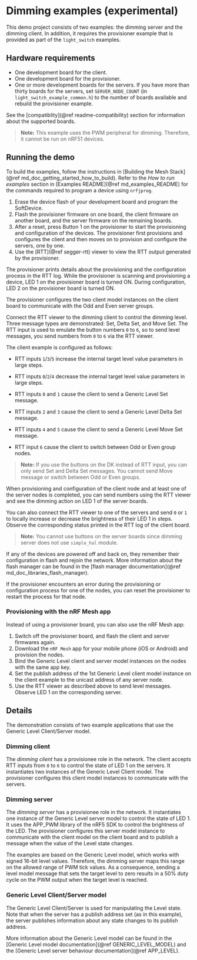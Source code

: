 # Dimming examples (experimental)

This demo project consists of two examples: the dimming server and the dimming client.
In addition, it requires the provisioner example that is provided as part of the `light_switch` examples.

## Hardware requirements

- One development board for the client.
- One development board for the provisioner.
- One or more development boards for the servers.
  If you have more than thirty boards for the servers, set `SERVER_NODE_COUNT` (in `light_switch_example_common.h`)
  to the number of boards available and rebuild the provisioner example.

See the [compatiblity](@ref readme-compatibility) section for information about the supported boards.

> **Note:** This example uses the PWM peripheral for dimming. Therefore, it cannot be run on nRF51 devices.

## Running the demo

To build the examples, follow the instructions in
[Building the Mesh Stack](@ref md_doc_getting_started_how_to_build). Refer to the *How to run examples*
section in [Examples README](@ref md_examples_README) for the commands required to program a
device using `nrfjprog`.

1. Erase the device flash of your development board and program the SoftDevice.
2. Flash the provisioner firmware on one board, the client firmware on another board, and the server firmware on the remaining boards.
3. After a reset, press Button 1 on the provisioner to start the provisioning and configuration of the
   devices. The provisioner first provisions and configures the client and then moves on to provision and configure the servers, one by one.
4. Use the [RTT](@ref segger-rtt) viewer to view the RTT output generated by the provisioner.

The provisioner prints details about the provisioning and the configuration process in the RTT log.
While the provisioner is scanning and provisioning a device, LED 1 on the provisioner board is turned ON.
During configuration, LED 2 on the provisioner board is turned ON.

The provisioner configures the two client model instances on the client board to communicate with the
Odd and Even server groups.

Connect the RTT viewer to the dimming client to control the dimming level.
Three message types are demonstrated: Set, Delta Set, and Move Set. The RTT
input is used to emulate the button numbers `0` to `6`, so to send level messages, you send
numbers from `0` to `6` via the RTT viewer.

The client example is configured as follows:

- RTT inputs `1`/`3`/`5` increase the internal target level value parameters in large steps.
- RTT inputs `0`/`2`/`4` decrease the internal target level value parameters in large steps.

- RTT inputs `0` and `1` cause the client to send a Generic Level Set message.
- RTT inputs `2` and `3` cause the client to send a Generic Level Delta Set message.
- RTT inputs `4` and `5` cause the client to send a Generic Level Move Set message.
- RTT input `6` cause the client to switch between Odd or Even group nodes.

> **Note:** If you use the buttons on the DK instead of RTT input, you can only send Set and Delta Set messages.
> You cannot send Move message or switch between Odd or Even groups.

When provisioning and configuration of the client node and at least one of the server nodes is completed,
you can send numbers using the RTT viewer and see the dimming action on LED 1 of the server boards.

You can also connect the RTT viewer to one of the servers and send `0` or `1` to locally increase or decrease
the brightness of their LED 1 in steps.
Observe the corresponding status printed in the RTT log of the client board.

> **Note:** You cannot use buttons on the server boards since dimming server does not use `simple_hal`
> module.

If any of the devices are powered off and back on, they remember their configuration
in flash and rejoin the network. More information about the flash manager can be found
in the [flash manager documentation](@ref md_doc_libraries_flash_manager).

If the provisioner encounters an error during the provisioning or configuration process for one of the nodes,
you can reset the provisioner to restart the process for that node.

### Provisioning with the nRF Mesh app

Instead of using a provisioner board, you can also use the nRF Mesh app:

1. Switch off the provisioner board, and flash the client and server firmwares again.
2. Download the `nRF Mesh` app for your mobile phone (iOS or Android) and provision the nodes.
3. Bind the Generic Level client and server model instances on the nodes with the same app key.
4. Set the publish address of the 1st Generic Level client model instance on the client example to
the unicast address of any server node.
5. Use the RTT viewer as described above to send level messages. Observe LED 1 on the corresponding server.

## Details

The demonstration consists of two example applications that use the Generic Level Client/Server model.

### Dimming client

The *dimming client* has a provisionee role in the network.
The client accepts RTT inputs from `0` to `6` to control the state of LED 1 on the servers.
It instantiates two instances of the Generic Level Client model.
The provisioner configures this client model instances to communicate with the
servers.

### Dimming server

The *dimming server* has a provisionee role in the network. It instantiates one instance
of the Generic Level server model to control the state of LED 1. It uses the APP_PWM library of the nRF5 SDK
to control the brightness of the LED. The provisioner configures this
server model instance to communicate with the client model on the client board and to publish a message
when the value of the Level state changes.

The examples are based on the Generic Level model, which works with signed 16-bit level values.
Therefore, the dimming server maps this range on the allowed range of PWM tick values.
As a consequence, sending a level model message that sets the target level to zero results in a 50%
duty cycle on the PWM output when the target level is reached.

### Generic Level Client/Server model

The Generic Level Client/Server is used for manipulating the
Level state. Note that when the server has a publish address set (as in this example),
the server publishes information about any state changes to its publish address.

More information about the Generic Level model can be found in the
[Generic Level model documentation](@ref GENERIC_LEVEL_MODEL)
and the [Generic Level server behaviour documentation](@ref APP_LEVEL).
